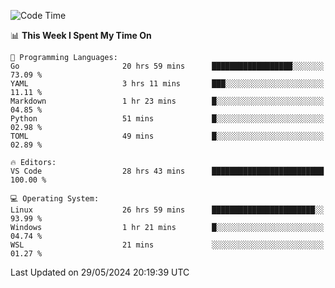 
<!--START_SECTION:waka-->
![Code Time](http://img.shields.io/badge/Code%20Time-638%20hrs%2012%20mins-blue)

📊 **This Week I Spent My Time On** 

```text
💬 Programming Languages: 
Go                       20 hrs 59 mins      ██████████████████░░░░░░░   73.09 % 
YAML                     3 hrs 11 mins       ███░░░░░░░░░░░░░░░░░░░░░░   11.11 % 
Markdown                 1 hr 23 mins        █░░░░░░░░░░░░░░░░░░░░░░░░   04.85 % 
Python                   51 mins             █░░░░░░░░░░░░░░░░░░░░░░░░   02.98 % 
TOML                     49 mins             █░░░░░░░░░░░░░░░░░░░░░░░░   02.89 % 

🔥 Editors: 
VS Code                  28 hrs 43 mins      █████████████████████████   100.00 % 

💻 Operating System: 
Linux                    26 hrs 59 mins      ███████████████████████░░   93.99 % 
Windows                  1 hr 21 mins        █░░░░░░░░░░░░░░░░░░░░░░░░   04.74 % 
WSL                      21 mins             ░░░░░░░░░░░░░░░░░░░░░░░░░   01.27 % 
```


 Last Updated on 29/05/2024 20:19:39 UTC
<!--END_SECTION:waka-->
